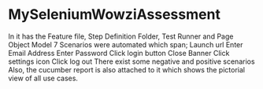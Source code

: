 # MySeleniumWowziAssessment
In it has the Feature file, Step Definition Folder, Test Runner and Page Object Model
7 Scenarios were automated which span;
Launch url
Enter Email Address 
Enter Password
Click login button
Close Banner
Click settings icon
Click log out
There exist some negative and positive scenarios
Also, the cucumber report is also attached to it which shows the pictorial view of all use cases.
